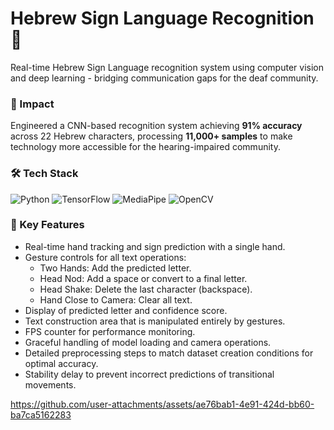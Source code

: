 # Hebrew Sign Language Recognition 🤟
Real-time Hebrew Sign Language recognition system using computer vision and deep learning - bridging communication gaps for the deaf community.

### 🎯 Impact
Engineered a CNN-based recognition system achieving **91% accuracy** across 22 Hebrew characters, processing **11,000+ samples** to make technology more accessible for the hearing-impaired community.

### 🛠️ Tech Stack
![Python](https://img.shields.io/badge/python-3670A0?style=for-the-badge&logo=python&logoColor=ffdd54) ![TensorFlow](https://img.shields.io/badge/TensorFlow-%23FF6F00.svg?style=for-the-badge&logo=TensorFlow&logoColor=white) ![MediaPipe](https://img.shields.io/badge/MediaPipe-00897B?style=for-the-badge&logo=google&logoColor=white) ![OpenCV](https://img.shields.io/badge/opencv-%23white.svg?style=for-the-badge&logo=opencv&logoColor=white)


### 🎨 Key Features
- Real-time hand tracking and sign prediction with a single hand.
- Gesture controls for all text operations:
  - Two Hands: Add the predicted letter.
  - Head Nod: Add a space or convert to a final letter.
  - Head Shake: Delete the last character (backspace).
  - Hand Close to Camera: Clear all text.
- Display of predicted letter and confidence score.
- Text construction area that is manipulated entirely by gestures.
- FPS counter for performance monitoring.
- Graceful handling of model loading and camera operations.
- Detailed preprocessing steps to match dataset creation conditions for optimal accuracy.
- Stability delay to prevent incorrect predictions of transitional movements.

https://github.com/user-attachments/assets/ae76bab1-4e91-424d-bb60-ba7ca5162283

